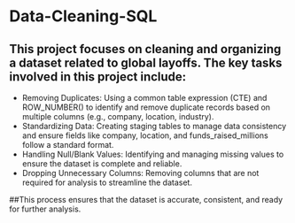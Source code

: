 # Data-Cleaning-SQL

## This project focuses on cleaning and organizing a dataset related to global layoffs. The key tasks involved in this project include:

* Removing Duplicates: Using a common table expression (CTE) and ROW_NUMBER() to identify and remove duplicate records based on multiple columns (e.g., company, location, industry).
* Standardizing Data: Creating staging tables to manage data consistency and ensure fields like company, location, and funds_raised_millions follow a standard format.
* Handling Null/Blank Values: Identifying and managing missing values to ensure the dataset is complete and reliable.
* Dropping Unnecessary Columns: Removing columns that are not required for analysis to streamline the dataset.

##This process ensures that the dataset is accurate, consistent, and ready for further analysis.

